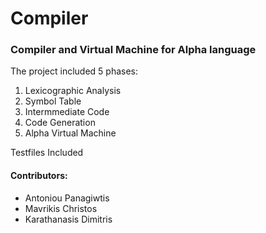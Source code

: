 # Compiler

### Compiler and Virtual Machine for Alpha language

The project included 5 phases:

1. Lexicographic Analysis
2. Symbol Table
3. Intermmediate Code
4. Code Generation
5. Alpha Virtual Machine

Testfiles Included

#### Contributors:

- Antoniou Panagiwtis
- Mavrikis Christos
- Karathanasis Dimitris
